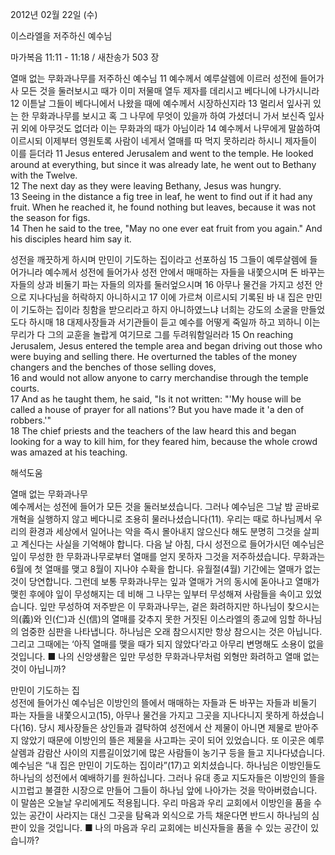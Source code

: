2012년 02월 22일 (수)

이스라엘을 저주하신 예수님



마가복음 11:11 - 11:18 / 새찬송가 503 장


열매 없는 무화과나무를 저주하신 예수님
11 예수께서 예루살렘에 이르러 성전에 들어가사 모든 것을 둘러보시고 때가 이미 저물매 열두 제자를 데리시고 베다니에 나가시니라 12 이튿날 그들이 베다니에서 나왔을 때에 예수께서 시장하신지라 13 멀리서 잎사귀 있는 한 무화과나무를 보시고 혹 그 나무에 무엇이 있을까 하여 가셨더니 가서 보신즉 잎사귀 외에 아무것도 없더라 이는 무화과의 때가 아님이라 14 예수께서 나무에게 말씀하여 이르시되 이제부터 영원토록 사람이 네게서 열매를 따 먹지 못하리라 하시니 제자들이 이를 듣더라
11 Jesus entered Jerusalem and went to the temple. He looked around at everything, but since it was already late, he went out to Bethany with the Twelve.   
12 The next day as they were leaving Bethany, Jesus was hungry.   
13 Seeing in the distance a fig tree in leaf, he went to find out if it had any fruit. When he reached it, he found nothing but leaves, because it was not the season for figs.   
14 Then he said to the tree, "May no one ever eat fruit from you again." And his disciples heard him say it.   

성전을 깨끗하게 하시며 만민이 기도하는 집이라고 선포하심
15 그들이 예루살렘에 들어가니라 예수께서 성전에 들어가사 성전 안에서 매매하는 자들을 내쫓으시며 돈 바꾸는 자들의 상과 비둘기 파는 자들의 의자를 둘러엎으시며 16 아무나 물건을 가지고 성전 안으로 지나다님을 허락하지 아니하시고 17 이에 가르쳐 이르시되 기록된 바 내 집은 만민이 기도하는 집이라 칭함을 받으리라고 하지 아니하였느냐 너희는 강도의 소굴을 만들었도다 하시매 18 대제사장들과 서기관들이 듣고 예수를 어떻게 죽일까 하고 꾀하니 이는 무리가 다 그의 교훈을 놀랍게 여기므로 그를 두려워함일러라
15 On reaching Jerusalem, Jesus entered the temple area and began driving out those who were buying and selling there. He overturned the tables of the money changers and the benches of those selling doves,   
16 and would not allow anyone to carry merchandise through the temple courts.   
17 And as he taught them, he said, "Is it not written: "'My house will be called a house of prayer for all nations'? But you have made it 'a den of robbers.'"   
18 The chief priests and the teachers of the law heard this and began looking for a way to kill him, for they feared him, because the whole crowd was amazed at his teaching.

해석도움





열매 없는 무화과나무  
예수께서는 성전에 들어가 모든 것을 둘러보셨습니다. 그러나 예수님은 그날 밤 곧바로 개혁을 실행하지 않고 베다니로 조용히 물러나셨습니다(11). 우리는 때로 하나님께서 우리의 환경과 세상에서 일어나는 악을 즉시 몰아내지 않으신다 해도 분명히 그것을 살피고 계신다는 사실을 기억해야 합니다. 다음 날 아침, 다시 성전으로 들어가시던 예수님은 잎이 무성한 한 무화과나무로부터 열매를 얻지 못하자 그것을 저주하셨습니다. 무화과는 6월에 첫 열매를 맺고 8월이 지나야 수확을 합니다. 유월절(4월) 기간에는 열매가 없는 것이 당연합니다. 그런데 보통 무화과나무는 잎과 열매가 거의 동시에 돋아나고 열매가 맺힌 후에야 잎이 무성해지는 데 비해 그 나무는 잎부터 무성해져 사람들을 속이고 있었습니다. 잎만 무성하여 저주받은 이 무화과나무는, 겉은 화려하지만 하나님이 찾으시는 의(義)와 인(仁)과 신(信)의 열매를 갖추지 못한 거짓된 이스라엘의 종교에 임할 하나님의 엄중한 심판을 나타냅니다. 하나님은 오래 참으시지만 항상 참으시는 것은 아닙니다. 그리고 그때에는 ‘아직 열매를 맺을 때가 되지 않았다’라고 아무리 변명해도 소용이 없을 것입니다.
■ 나의 신앙생활은 잎만 무성한 무화과나무처럼 외형만 화려하고 열매 없는 것이 아닙니까?

만민이 기도하는 집  
성전에 들어가신 예수님은 이방인의 뜰에서 매매하는 자들과 돈 바꾸는 자들과 비둘기 파는 자들을 내쫓으시고(15), 아무나 물건을 가지고 그곳을 지나다니지 못하게 하셨습니다(16). 당시 제사장들은 상인들과 결탁하여 성전에서 산 제물이 아니면 제물로 받아주지 않았기 때문에 이방인의 뜰은 제물을 사고파는 곳이 되어 있었습니다. 또 이곳은 예루살렘과 감람산 사이의 지름길이었기에 많은 사람들이 농기구 등을 들고 지나다녔습니다. 예수님은 “내 집은 만민이 기도하는 집이라”(17)고 외치셨습니다. 하나님은 이방인들도 하나님의 성전에서 예배하기를 원하십니다. 그러나 유대 종교 지도자들은 이방인의 뜰을 시끄럽고 불결한 시장으로 만들어 그들이 하나님 앞에 나아가는 것을 막아버렸습니다. 이 말씀은 오늘날 우리에게도 적용됩니다. 우리 마음과 우리 교회에서 이방인을 품을 수 있는 공간이 사라지는 대신 그곳을 탐욕과 외식으로 가득 채운다면 반드시 하나님의 심판이 있을 것입니다.
■ 나의 마음과 우리 교회에는 비신자들을 품을 수 있는 공간이 있습니까?